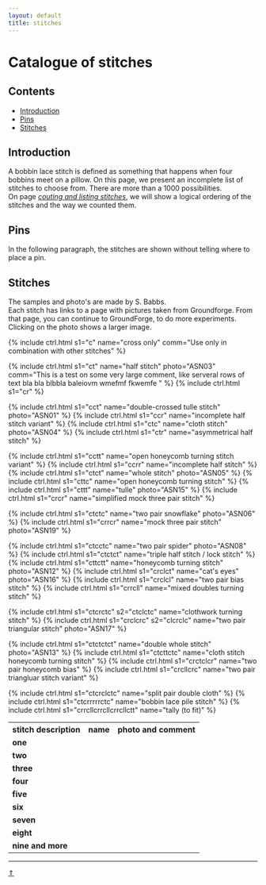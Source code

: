 ```yaml
---
layout: default
title: stitches
---
```


# Catalogue of stitches

## Contents

* [Introduction](#introduction)
* [Pins](#pins)
* [Stitches](#stitches)

## Introduction

A bobbin lace stitch is defined as something that happens when four bobbins meet on a pillow. On this page, we present an incomplete list of stitches to choose from. There are more than a 1000 possibilities.     
On page [_couting and listing stitches_][page-counting], we will show a logical ordering of the stitches and the way we counted them.     

[page-counting]: ../docs/counting

## Pins

In the following paragraph, the stitches are shown without telling where to place a pin.    

## Stitches

The samples and photo's are made by S. Babbs.     
Each stitch has links to a page with pictures taken from Groundforge. From that page, you can continue to GroundForge, to do more experiments. Clicking on the photo shows a larger image.   

<table>
  <tr>
    <th>stitch description</th>
    <th>name</th>
    <th>photo and comment</th>
  </tr>
  <tr><td colspan="3"><strong>one</strong></td></tr>
  
  {% include ctrl.html s1="c" name="cross only" comm="Use only in combination with other stitches" %} 

  <tr><td colspan="3"><strong>two</strong></td></tr>

  {% include ctrl.html s1="ct" name="half stitch" photo="ASN03" comm="This is a test on some very large comment, like serveral rows of text bla bla blbbla baleiovm wmefmf fkwemfe " %} 
  {% include ctrl.html s1="cr" %}

  <tr><td colspan="3"><strong>three</strong></td></tr>

  {% include ctrl.html s1="cct" name="double-crossed tulle stitch" photo="ASN01" %}
  {% include ctrl.html s1="ccr" name="incomplete half stitch variant" %}
  {% include ctrl.html s1="ctc" name="cloth stitch" photo="ASN04" %}
  {% include ctrl.html s1="ctr" name="asymmetrical half stitch" %}
  
  <tr><td colspan="3"><strong>four</strong></td></tr>
  
  {% include ctrl.html s1="cctt" name="open honeycomb turning stitch variant" %}
  {% include ctrl.html s1="ccrr" name="incomplete half stitch" %}
  {% include ctrl.html s1="ctct" name="whole stitch" photo="ASN05" %}
  {% include ctrl.html s1="cttc" name="open honeycomb turning stitch" %}
  {% include ctrl.html s1="cttt" name="tulle" photo="ASN15" %}
  {% include ctrl.html s1="crcr" name="simplified mock three pair stitch" %}
  
  <tr><td colspan="3"><strong>five</strong></td></tr>
  
  {% include ctrl.html s1="ctctc" name="two pair snowflake" photo="ASN06" %}
  {% include ctrl.html s1="crrcr" name="mock three pair stitch" photo="ASN19" %}
  
  <tr><td colspan="3"><strong>six</strong></td></tr>
  
  {% include ctrl.html s1="ctcctc" name="two pair spider" photo="ASN08" %}
  {% include ctrl.html s1="ctctct" name="triple half stitch / lock stitch" %}
  {% include ctrl.html s1="cttctt" name="honeycomb turning stitch" photo="ASN12" %}
  {% include ctrl.html s1="crclct" name="cat's eyes" photo="ASN16" %}
  {% include ctrl.html s1="crclcl" name="two pair bias stitch" %}
  {% include ctrl.html s1="crrcll" name="mixed doubles turning stitch" %}
  
  <tr><td colspan="3"><strong>seven</strong></td></tr>
  
  {% include ctrl.html s1="ctcrctc" s2="ctclctc" name="clothwork turning stitch" %}
  {% include ctrl.html s1="crclcrc" s2="clcrclc" name="two pair triangular stitch" photo="ASN17" %}
  
  <tr><td colspan="3"><strong>eight</strong></td></tr>
  
  {% include ctrl.html s1="ctctctct" name="double whole stitch" photo="ASN13" %}
  {% include ctrl.html s1="ctcttctc" name="cloth stitch honeycomb turning stitch" %}
  {% include ctrl.html s1="crctclcr" name="two pair honeycomb bias" %}
  {% include ctrl.html s1="crcllcrc" name="two pair triangluar stitch variant" %}
  
  <tr><td colspan="3"><strong>nine and more</strong></td></tr>
  
  {% include ctrl.html s1="ctcrclctc" name="split pair double cloth" %}
  {% include ctrl.html s1="ctcrrrrrctc" name="bobbin lace pile stitch" %}
  {% include ctrl.html s1="crrcllcrrcllcrrcllctt" name="tally (to fit)" %}
    
</table>


***
[&uArr;]()




